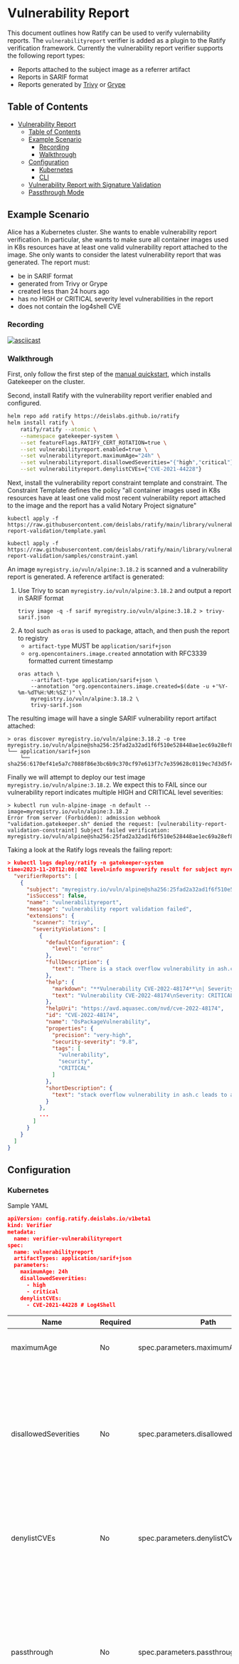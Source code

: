 # Vulnerability Report

This document outlines how Ratify can be used to verify vulernability reports. The `vulnerabilityreport` verifier is added as a plugin to the Ratify verification framework. Currently the vulnerability report verifier supports the following report types:

- Reports attached to the subject image as a referrer artifact
- Reports in SARIF format
- Reports generated by [Trivy](https://aquasecurity.github.io/trivy/v0.47/) or [Grype](https://github.com/anchore/grype)

## Table of Contents

- [Vulnerability Report](#vulnerability-report)
  - [Table of Contents](#table-of-contents)
  - [Example Scenario](#example-scenario)
    - [Recording](#recording)
    - [Walkthrough](#walkthrough)
  - [Configuration](#configuration)
    - [Kubernetes](#kubernetes)
    - [CLI](#cli)
  - [Vulnerability Report with Signature Validation](#vulnerability-report-with-signature-validation)
  - [Passthrough Mode](#passthrough-mode)

## Example Scenario 

Alice has a Kubernetes cluster. She wants to enable vulnerability report verification. In particular, she wants to make sure all container images used in K8s resources have at least one valid vulnerability report attached to the image. She only wants to consider the latest vulnerability report that was generated. The report must:
- be in SARIF format
- generated from Trivy or Grype
- created less than 24 hours ago
- has no HIGH or CRITICAL severity level vulnerabilities in the report
- does not contain the log4shell CVE 

### Recording

[![asciicast](https://asciinema.org/a/622368.svg)](https://asciinema.org/a/622368)

### Walkthrough

First, only follow the first step of the [manual quickstart](../../quickstarts/quickstart-manual.md), which installs Gatekeeper on the cluster. 

Second, install Ratify with the vulnerability report verifier enabled and configured.

```bash
helm repo add ratify https://deislabs.github.io/ratify
helm install ratify \
    ratify/ratify --atomic \
    --namespace gatekeeper-system \
    --set featureFlags.RATIFY_CERT_ROTATION=true \
    --set vulnerabilityreport.enabled=true \
    --set vulnerabilityreport.maximumAge="24h" \
    --set vulnerabilityreport.disallowedSeverities="{"high","critical"}" \
    --set vulnerabilityreport.denylistCVEs={"CVE-2021-44228"}
```

Next, install the vulnerability report constraint template and constraint. The Constraint Template defines the policy "all container images used in K8s resources have at least one valid most recent vulnerability report attached to the image and the report has a valid Notary Project signature"

```shell
kubectl apply -f https://raw.githubusercontent.com/deislabs/ratify/main/library/vulnerability-report-validation/template.yaml

kubectl apply -f https://raw.githubusercontent.com/deislabs/ratify/main/library/vulnerability-report-validation/samples/constraint.yaml
```

An image `myregistry.io/vuln/alpine:3.18.2` is scanned and a vulnerability report is generated. A reference artifact is generated:
1. Use Trivy to scan `myregistry.io/vuln/alpine:3.18.2` and output a report in SARIF format
    ```shell
    trivy image -q -f sarif myregistry.io/vuln/alpine:3.18.2 > trivy-sarif.json
    ```
2. A tool such as `oras` is used to package, attach, and then push the report to registry
    - `artifact-type` MUST be `application/sarif+json`
    - `org.opencontainers.image.created` annotation with RFC3339 formatted current timestamp
    ```shell
    oras attach \
        --artifact-type application/sarif+json \
        --annotation "org.opencontainers.image.created=$(date -u +'%Y-%m-%dT%H:%M:%SZ')" \
        myregistry.io/vuln/alpine:3.18.2 \
        trivy-sarif.json
    ```

The resulting image will have a single SARIF vulnerability report artifact attached:

```shell
> oras discover myregistry.io/vuln/alpine:3.18.2 -o tree
myregistry.io/vuln/alpine@sha256:25fad2a32ad1f6f510e528448ae1ec69a28ef81916a004d3629874104f8a7f70
└── application/sarif+json
    └── sha256:6170ef41e5a7c7088f86e3bc6b9c370cf97e613f7c7e359628c0119ec7d3d5f4
```

Finally we will attempt to deploy our test image `myregistry.io/vuln/alpine:3.18.2`. We expect this to FAIL since our vulnerability report indicates multiple HIGH and CRITICAL level severities:

```shell
> kubectl run vuln-alpine-image -n default --image=myregistry.io/vuln/alpine:3.18.2
Error from server (Forbidden): admission webhook "validation.gatekeeper.sh" denied the request: [vulnerability-report-validation-constraint] Subject failed verification: myregistry.io/vuln/alpine@sha256:25fad2a32ad1f6f510e528448ae1ec69a28ef81916a004d3629874104f8a7f70
```

Taking a look at the Ratify logs reveals the failing report:

```json
> kubectl logs deploy/ratify -n gatekeeper-system
time=2023-11-20T12:00:00Z level=info msg=verify result for subject myregistry.io/vuln/alpine@sha256:25fad2a32ad1f6f510e528448ae1ec69a28ef81916a004d3629874104f8a7f70: {
  "verifierReports": [
    {
      "subject": "myregistry.io/vuln/alpine@sha256:25fad2a32ad1f6f510e528448ae1ec69a28ef81916a004d3629874104f8a7f70",
      "isSuccess": false,
      "name": "vulnerabilityreport",
      "message": "vulnerability report validation failed",
      "extensions": {
        "scanner": "trivy",
        "severityViolations": [
          {
            "defaultConfiguration": {
              "level": "error"
            },
            "fullDescription": {
              "text": "There is a stack overflow vulnerability in ash.c:6030 in busybox before 1.35. In the environment of Internet of Vehicles, this vulnerability can be executed from command to arbitrary code execution."
            },
            "help": {
              "markdown": "**Vulnerability CVE-2022-48174**\n| Severity | Package | Fixed Version | Link |\n| --- | --- | --- | --- |\n|CRITICAL|ssl_client|1.36.1-r1|[CVE-2022-48174](https://avd.aquasec.com/nvd/cve-2022-48174)|\n\nThere is a stack overflow vulnerability in ash.c:6030 in busybox before 1.35. In the environment of Internet of Vehicles, this vulnerability can be executed from command to arbitrary code execution.",
              "text": "Vulnerability CVE-2022-48174\nSeverity: CRITICAL\nPackage: ssl_client\nFixed Version: 1.36.1-r1\nLink: [CVE-2022-48174](https://avd.aquasec.com/nvd/cve-2022-48174)\nThere is a stack overflow vulnerability in ash.c:6030 in busybox before 1.35. In the environment of Internet of Vehicles, this vulnerability can be executed from command to arbitrary code execution."
            },
            "helpUri": "https://avd.aquasec.com/nvd/cve-2022-48174",
            "id": "CVE-2022-48174",
            "name": "OsPackageVulnerability",
            "properties": {
              "precision": "very-high",
              "security-severity": "9.8",
              "tags": [
                "vulnerability",
                "security",
                "CRITICAL"
              ]
            },
            "shortDescription": {
              "text": "stack overflow vulnerability in ash.c leads to arbitrary code execution"
            }
          },
          ...
        ]
      }
    }
  ]
}

```
## Configuration

### Kubernetes

Sample YAML
```json
apiVersion: config.ratify.deislabs.io/v1beta1
kind: Verifier
metadata:
  name: verifier-vulnerabilityreport
spec:
  name: vulnerabilityreport
  artifactTypes: application/sarif+json
  parameters:
    maximumAge: 24h
    disallowedSeverities:
      - high
      - critical
    denylistCVEs:
      - CVE-2021-44228 # Log4Shell
```

| Name                  | Required | Path                                  | Description                                                                                                                                                                                          | Default Value                      |
| --------------------- | -------- | ------------------------------------- | ---------------------------------------------------------------------------------------------------------------------------------------------------------------------------------------------------- | ---------------------------------- |
| maximumAge            | No       | spec.parameters.maximumAge            | The string formatted max age of report                                                                                                                                                               | ""                                 |
| disallowedSeverities  | No       | spec.parameters.disallowedSeverities  | String array of disallowed severities. Verification fails if ANY specified severity found. Most common severities: `low`, `medium`, `high`, `critical`, `unknown`                                    | []                                 |
| denylistCVEs          | No       | spec.parameters.denylistCVEs          | String array of CVE IDs. Verification fails if ANY specified CVE ID found. Find CVEs [here](https://nvd.nist.gov/vuln/search)                                                                        | []                                 |
| passthrough           | No       | spec.parameters.passthrough           | Bypasses all verification except for `maximumAge`. Report content in extension section's `report` field of verifier report. Refer to [Passthrough Mode](#passthrough-mode) section for more details. | false                              |
| createdAnnotationName | No       | spec.parameters.createdAnnotationName | The annotation name which specifies the artifact's creation timestamp. Note: Timestamp must use RFC3339                                                                                              | `org.opencontainers.image.created` |
| schemaURL             | No       | spec.parameters.schemaURL             | URL for a JSON schema to validate report against. Default SARIF version 2.1.0 is used.                                                                                                               | ""                                 |

### CLI

Sample JSON
```json
{
    "store": {
        "version": "1.0.0",
        "plugins": [
            {
                "name": "oras",
            }
        ]
    },
    "policy": {
        "version": "1.0.0",
        "plugin": {
            "name": "configPolicy"
        }
    },
    "verifier": {
        "version": "1.0.0",
        "plugins": [
            {
                "name": "vulnerabilityreport",
                "artifactTypes": "application/sarif+json",
                "maximumAge": "24h",
                "disallowedSeverities": ["high", "critical"],
                "denylistCVEs": ["CVE-2021-44228"]
            }
        ]
    }
}
```

## Vulnerability Report with Signature Validation

Alice has a Kubernetes cluster. She wants to enable vulnerability report verification. In particular, she wants to make sure all container images used in K8s resources have the most recent vulnerability report attached to the image be valid. The report must:
- be in SARIF format
- generated from Trivy or Grype
- created less than 24 hours ago
- has no HIGH or CRITICAL severity level vulnerabilities in the report
- does not contain the log4shell CVE 

Furthermore, the most recent report being validated must have a verified Notary Project signature attached to it.

First, follow the first step of the [manual quickstart](../../quickstarts/quickstart-manual.md) to install Gatekeeper. 

Second, install Ratify with the vulnerability report verifier enabled and configured. The notation verifier must also be configued and cert provided. Here, we will assume the report is signed using the quickstart image's signing key.

```bash
helm repo add ratify https://deislabs.github.io/ratify
# download the notary verification certificate
curl -sSLO https://raw.githubusercontent.com/deislabs/ratify/main/test/testdata/notation.crt
helm install ratify \
    ratify/ratify --atomic \
    --namespace gatekeeper-system \
    --set featureFlags.RATIFY_CERT_ROTATION=true \
    --set-file notationCerts={./notation.crt} \
    --set vulnerabilityreport.enabled=true \
    --set vulnerabilityreport.maximumAge="24h" \
    --set vulnerabilityreport.notaryProjectSignatureRequired=true \
    --set vulnerabilityreport.disallowedSeverities="{"high","critical"}" \
    --set vulnerabilityreport.denylistCVEs={"CVE-2021-44228"}
```

Next, install the vulnerability report constraint template and constraint. The Constraint Template defines the policy "all container images used in K8s resources have at least one valid most recent vulnerability report attached to the image and the report has a valid Notary Project signature"

```shell
curl https://raw.githubusercontent.com/deislabs/ratify/main/library/vulnerability-report-validation/template.yaml | sed 's/require_signature := false/require_signature := true/' | kubectl apply -f -

kubectl apply -f https://raw.githubusercontent.com/deislabs/ratify/main/library/vulnerability-report-validation/samples/constraint.yaml
```

An image `myregistry.io/vuln/alpine:3.18.2` is scanned and a vulnerability report is generated. A reference artifact is generated:
1. Use Trivy to scan `myregistry.io/vuln/alpine:3.18.2` and output a report in SARIF format
    ```shell
    trivy image -q -f sarif myregistry.io/vuln/alpine:3.18.2 > trivy-sarif.json
    ```
2. A tool such as `oras` is used to package, attach, and then push the report to registry
    - `artifact-type` MUST be `application/sarif+json`
    - `org.opencontainers.image.created` annotation with RFC3339 formatted current timestamp
    ```shell
    oras attach \
        --artifact-type application/sarif+json \
        --annotation "org.opencontainers.image.created=$(date -u +'%Y-%m-%dT%H:%M:%SZ')" \
        myregistry.io/vuln/alpine:3.18.2 \
        trivy-sarif.json
    ```
3. Use [`notation`](https://notaryproject.dev/) to sign the report
  ```shell
  report_digest=$(oras discover myregistry.io/vuln/alpine:3.18.2 -o json | jq .manifests[0].digest | tr -d \")
  notation sign myregistry.io/vuln/alpine@$report_digest
  ```

The resulting image will have a single SARIF vulnerability report artifact attached with Notary Project signature attached to the report:

```shell
> oras discover myregistry.io/vuln/alpine:3.18.2 -o tree
myregistry.io/vuln/alpine@sha256:25fad2a32ad1f6f510e528448ae1ec69a28ef81916a004d3629874104f8a7f70
└── application/sarif+json
    └── sha256:6170ef41e5a7c7088f86e3bc6b9c370cf97e613f7c7e359628c0119ec7d3d5f4
        └── application/vnd.cncf.notary.signature
            └── sha256:1f89580da5b08d943ed0a403f1629928a21aec3f51bce7c38b0bea8b187b83a7
```

Finally we will attempt to deploy our test image `myregistry.io/vuln/alpine:3.18.2`. We expect this to FAIL since our vulnerability report indicates multiple HIGH and CRITICAL level severities:

```shell
> kubectl run vuln-alpine-image -n default --image=myregistry.io/vuln/alpine:3.18.2
Error from server (Forbidden): admission webhook "validation.gatekeeper.sh" denied the request: [vulnerability-report-validation-constraint] Subject failed verification: myregistry.io/vuln/alpine@sha256:25fad2a32ad1f6f510e528448ae1ec69a28ef81916a004d3629874104f8a7f70
```

Taking a look at the Ratify logs reveals the failing report. Note how the report includes a successful Notary Project signature verification. 

```json
> kubectl logs deploy/ratify -n gatekeeper-system
time=2023-11-20T12:00:00Z level=info msg=verify result for subject myregistry.io/vuln/alpine@sha256:25fad2a32ad1f6f510e528448ae1ec69a28ef81916a004d3629874104f8a7f70: {
  "verifierReports": [
    {
      "subject": "myregistry.io/vuln/alpine@sha256:25fad2a32ad1f6f510e528448ae1ec69a28ef81916a004d3629874104f8a7f70",
      "isSuccess": false,
      "name": "vulnerabilityreport",
      "message": "vulnerability report validation failed",
      "extensions": {
        "scanner": "trivy",
        "severityViolations": [
          {
            "defaultConfiguration": {
              "level": "error"
            },
            "fullDescription": {
              "text": "There is a stack overflow vulnerability in ash.c:6030 in busybox before 1.35. In the environment of Internet of Vehicles, this vulnerability can be executed from command to arbitrary code execution."
            },
            "help": {
              "markdown": "**Vulnerability CVE-2022-48174**\n| Severity | Package | Fixed Version | Link |\n| --- | --- | --- | --- |\n|CRITICAL|ssl_client|1.36.1-r1|[CVE-2022-48174](https://avd.aquasec.com/nvd/cve-2022-48174)|\n\nThere is a stack overflow vulnerability in ash.c:6030 in busybox before 1.35. In the environment of Internet of Vehicles, this vulnerability can be executed from command to arbitrary code execution.",
              "text": "Vulnerability CVE-2022-48174\nSeverity: CRITICAL\nPackage: ssl_client\nFixed Version: 1.36.1-r1\nLink: [CVE-2022-48174](https://avd.aquasec.com/nvd/cve-2022-48174)\nThere is a stack overflow vulnerability in ash.c:6030 in busybox before 1.35. In the environment of Internet of Vehicles, this vulnerability can be executed from command to arbitrary code execution."
            },
            "helpUri": "https://avd.aquasec.com/nvd/cve-2022-48174",
            "id": "CVE-2022-48174",
            "name": "OsPackageVulnerability",
            "properties": {
              "precision": "very-high",
              "security-severity": "9.8",
              "tags": [
                "vulnerability",
                "security",
                "CRITICAL"
              ]
            },
            "shortDescription": {
              "text": "stack overflow vulnerability in ash.c leads to arbitrary code execution"
            }
          },
          ...
        ]
      },
      "nestedResults": [
        {
          "subject": "myregistry.io/vuln/alpine@sha256:6170ef41e5a7c7088f86e3bc6b9c370cf97e613f7c7e359628c0119ec7d3d5f4",
          "isSuccess": true,
          "name": "notation",
          "message": "signature verification success",
          "extensions": {
            "Issuer": "CN=wabbit-networks.io,O=Notary,L=Seattle,ST=WA,C=US",
            "SN": "CN=wabbit-networks.io,O=Notary,L=Seattle,ST=WA,C=US"
          },
          "artifactType": "application/vnd.cncf.notary.signature"
        }
      ],
    }
  ]
}

```

## Passthrough Mode

There may be scenarios where the current vulnerability report rules enforced are not sufficient. Passthrough mode allows for the entire contents of the vulnerability report to be outputted in the resulting verifier report. Users can then apply custom Rego parsing the report contents either in the built-in [Ratify Rego Policy](https://ratify.dev/docs/1.0/reference/crds/policies#regopolicy) provider or Gatekeeper's `ConstraintTemplate`.

To enable, set the `passthrough` parameter to `true` in the verifier configuration (JSON config or CRD). 

> Note: ALL other configuration parameters for the `vulnerabilityreport` verifier are NOT considered, EXCEPT for the `maximumAge` parameter.
